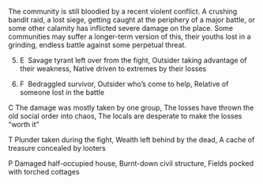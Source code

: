 The community is still bloodied by a recent violent conflict. A crushing bandit raid, a lost siege, getting caught at the periphery of a major battle, or some other calamity has inflicted severe damage on the place. Some communities may suffer a longer-term version of this, their youths lost in a grinding, endless battle against some perpetual threat.

5.  E  Savage tyrant left over from the fight, Outsider taking advantage of their weakness, Native driven to extremes by their losses
    
6.  F  Bedraggled survivor, Outsider who’s come to help, Relative of someone lost in the battle
    

C The damage was mostly taken by one group, The losses have thrown the old social order into chaos, The locals are desperate to make the losses “worth it”

T Plunder taken during the fight, Wealth left behind by the dead, A cache of treasure concealed by looters

P Damaged half-occupied house, Burnt-down civil structure, Fields pocked with torched cottages